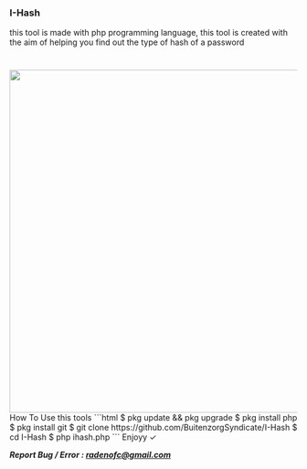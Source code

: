 ### I-Hash ###
this tool is made with php programming language, this tool is created with the aim of helping you find out the type of hash of a password
###
<br>
<img src="https://i.ibb.co/wrpdvSR/IMG-20200624-122701.jpg" width="600px">
<br>
How To Use this tools
```html
$ pkg update && pkg upgrade
$ pkg install php
$ pkg install git
$ git clone https://github.com/BuitenzorgSyndicate/I-Hash
$ cd I-Hash
$ php ihash.php
```
Enjoyy ✓

***Report Bug / Error : radenofc@gmail.com***
